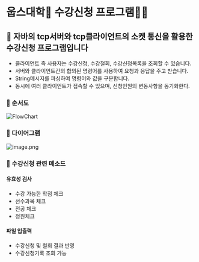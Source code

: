 # 웁스대학🏫 수강신청 프로그램👨‍💻
## 🔔 자바의 tcp서버와 tcp클라이언트의 소켓 통신을 활용한 수강신청 프로그램입니다
* 클라이언트 즉 사용자는 수강신청, 수강철회, 수강신청목록을 조회할 수 있습니다.
* 서버와 클라이언트간의 합의된 명령어를 사용하여 요청과 응답을 주고 받습니다.
* String메시지를 파싱하여 명령어와 값을 구분합니다.
* 동시에 여러 클라이언트가 접속할 수 있으며, 신청인원의 변동사항을 동기화한다.
### 📍 순서도
![FlowChart](./0424플로우차트수정-최최종-1.drawio.png)  
### 📍 다이어그램
![image.png](./dg.png)
### 📍 수강신청 관련 메소드
#### 유효성 검사
- 수강 가능한 학점 체크
- 선수과목 체크
- 전공 체크
- 정원체크
#### 파일 입출력
- 수강신청 및 철회 결과 반영
- 수강신청기록 조회 가능
